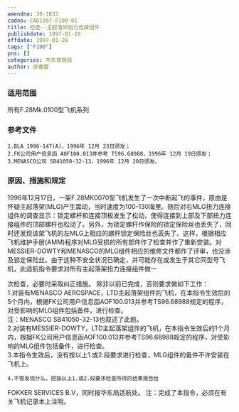 ```yaml
---
amendno: 39-1833  
cadno: CAD1997-F100-01  
title: 检查--主起落架扭力连接组件  
publishdate: 1997-01-28  
effdate: 1997-01-28  
tags: ["F100"]  
pns: []  
categories: 华东管理局  
author: 徐春雷  
---
```

  
### 适用范围  
所有F.28Mk.0100型飞机系列  
  
<!--more-->  
### 参考文件  
    1.BLA 1996-147(A)，1996年 12月 23日颁发；  
    2.FK公司用户信息函 AOF100.013并参考 TS96.68988，1996年 12月 19日颁发；  
    3.MENASCO公司 SB41050-32-13，1996年 12月 20日颁发。  
  
### 原因、措施和规定  
1996年12月17日，一架F.28MK0070型飞机发生了一次中断起飞的事件，原由是怀疑主起落架(MLG)产生震动，当时速度为100-130海里。随后对右MLG扭力连接组件的调查显示：锁定螺杆和连接顶板发生了松动，使得连接到上部及下部扭力连接组件的顶部螺杆也松动了。另外，为锁定螺杆作保险的锁定保险丝也丢失了，同时还发现该架飞机的左MLG上相应的螺杆锁定保险丝也丢失了。这样，根据相应飞机维护手册(AMM)程序对MLG受损的所有部件作了检查并作了重新安装。对MESSIER-DOWTY和MENASCO的MLG组件相应的维修文件都作了评审，也没涉及锁定保险丝。由于这种不安全状况已确定，并可能存在或发生于其它同型号飞机，此适航指令要求对所有主起落架扭力连接组件做一  
  
次检查，必要时采取纠正措施。     除非以前已完成，否则要求做如下工作：  
    1.对装有MENASCO AEROSPACE，LTD主起落架组件的飞机，在本指令生效后的5个月内，根据FK公司用户信息函AOF100.013并参考TS96.68988规定的程序，对受影响的MLG组件包括备件，进行检查。  
    注：MENASCO SB41050-32-13也叙述了此题。  
    2.对装有MESSIER-DOWTY，LTD主起落架组件的飞机，在本指令生效后的1个月内，根据FK公司用户信息函AOF100.013并参考TS96.68988规定的程序，对受影响的MLG组件包括备件，进行检查。  
    3.本指令生效后，没有按以上1.或2.段要求进行检查，MLG组件的备件不许安装在飞机上。  
  
    4.不管发现什么，把按以上1.或2.段要求检查所得的结果报告给  
FOKKER SERVICES B.V，同时报华东局适航处。     注：完成了本指令，必须在有关飞机记录本上注明。  
